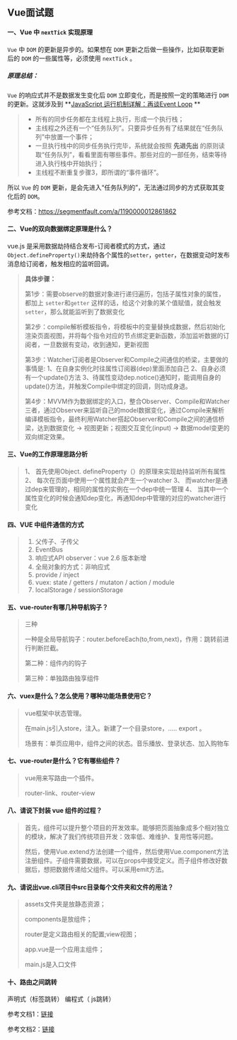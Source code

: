 ## Vue面试题



#### 一、Vue  中 `nextTick` 实现原理

`Vue` 中 `DOM` 的更新是异步的。如果想在 `DOM` 更新之后做一些操作，比如获取更新后的 `DOM` 的一些属性等，必须使用 `nextTick` 。

##### 原理总结：

`Vue` 的响应式并不是数据发生变化后 `DOM` 立即变化，而是按照一定的策略进行 `DOM` 的更新。这就涉及到 **[JavaScript 运行机制详解：再谈Event Loop](http://www.ruanyifeng.com/blog/2014/10/event-loop.html) ** 

> - 所有的同步任务都在主线程上执行，形成一个执行栈；
> - 主线程之外还有一个“任务队列”。只要异步任务有了结果就在“任务队列”中放置一个事件；
> - 一旦执行栈中的同步任务执行完毕，系统就会按照 **先进先出** 的原则读取“任务队列”，看看里面有哪些事件。那些对应的一部任务，结束等待进入执行栈中开始执行；
> - 主线程不断重复步骤3，即所谓的“事件循环”。

所以 `Vue` 的 `DOM` 更新，是会先进入“任务队列的”，无法通过同步的方式获取其变化后的 `DOM`。

参考文档：https://segmentfault.com/a/1190000012861862



#### 二、Vue的双向数据绑定原理是什么？

vue.js 是采用数据劫持结合发布-订阅者模式的方式，通过`Object.defineProperty()`来劫持各个属性的`setter`，`getter`，在数据变动时发布消息给订阅者，触发相应的监听回调。

> **具体步骤：**
>
> 第1步：需要observe的数据对象进行递归遍历，包括子属性对象的属性，都加上 `setter`和`getter`
> 这样的话，给这个对象的某个值赋值，就会触发`setter`，那么就能监听到了数据变化
>
> 第2步：compile解析模板指令，将模板中的变量替换成数据，然后初始化渲染页面视图，并将每个指令对应的节点绑定更新函数，添加监听数据的订阅者，一旦数据有变动，收到通知，更新视图
>
> 第3步：Watcher订阅者是Observer和Compile之间通信的桥梁，主要做的事情是:
> 1、在自身实例化时往属性订阅器(dep)里面添加自己
> 2、自身必须有一个update()方法
> 3、待属性变动dep.notice()通知时，能调用自身的update()方法，并触发Compile中绑定的回调，则功成身退。
>
> 第4步：MVVM作为数据绑定的入口，整合Observer、Compile和Watcher三者，通过Observer来监听自己的model数据变化，通过Compile来解析编译模板指令，最终利用Watcher搭起Observer和Compile之间的通信桥梁，达到数据变化 -> 视图更新；视图交互变化(input) -> 数据model变更的双向绑定效果。



#### 三、Vue的工作原理思路分析

> 1、 首先使用Object. defineProperty（）的原理来实现劫持监听所有属性
> 2、 每次在页面中使用一个属性就会产生一个watcher
> 3、 而watcher是通过dep来管理的，相同的属性的实例在一个dep中统一管理
> 4、 当其中一个属性变化的时候会通知dep变化，再通知dep中管理的对应的watcher进行变化



#### 四、VUE 中组件通信的方式

  > 1. 父传子、子传父
  > 2. EventBus
  > 3. 响应式API observer：vue 2.6 版本新增
  > 4. 全局对象的方式：非响应式
  > 5. provide / inject
  > 6. vuex: state / getters / mutaton / action / module
  > 7. localStorage / sessionStorage



#### 五、vue-router有哪几种导航钩子？     

> 三种
>
> 一种是全局导航钩子：router.beforeEach(to,from,next)，作用：跳转前进行判断拦截。
>
> 第二种：组件内的钩子
>
> 第三种：单独路由独享组件



#### 六、vuex是什么？怎么使用？哪种功能场景使用它？

> vue框架中状态管理。
>
> 在main.js引入store，注入。新建了一个目录store，….. export 。
>
> 场景有：单页应用中，组件之间的状态。音乐播放、登录状态、加入购物车



#### 七、vue-router是什么？它有哪些组件？

> vue用来写路由一个插件。
>
> router-link、router-view



#### 八、请说下封装 vue 组件的过程？

> 首先，组件可以提升整个项目的开发效率。能够把页面抽象成多个相对独立的模块，解决了我们传统项目开发：效率低、难维护、复用性等问题。
>
> 然后，使用Vue.extend方法创建一个组件，然后使用Vue.component方法注册组件。子组件需要数据，可以在props中接受定义。而子组件修改好数据后，想把数据传递给父组件。可以采用emit方法。



#### 九、请说出vue.cli项目中src目录每个文件夹和文件的用法？

> assets文件夹是放静态资源；
>
> components是放组件；
>
> router是定义路由相关的配置;view视图；
>
> app.vue是一个应用主组件；
>
> main.js是入口文件

#### 十、路由之间跳转

声明式（标签跳转） 编程式（ js跳转）



参考文档1：[链接](<https://blog.csdn.net/xu838209490/article/details/80320605>)

参考文档2：[链接](https://blog.csdn.net/jingtian678/article/details/80593278?utm_medium=distribute.pc_relevant_t0.none-task-blog-BlogCommendFromMachineLearnPai2-1.channel_param&depth_1-utm_source=distribute.pc_relevant_t0.none-task-blog-BlogCommendFromMachineLearnPai2-1.channel_param)

